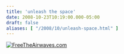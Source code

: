 ```yaml
---
title: 'unleash the space'
date: 2008-10-23T10:19:00.000-05:00
draft: false
aliases: [ "/2008/10/unleash-space.html" ]
---
```


[![FreeTheAirwaves.com](http://www.freetheairwaves.com/images/blog_badges/badge2_rev.jpg)](http://www.freetheairwaves.com/)